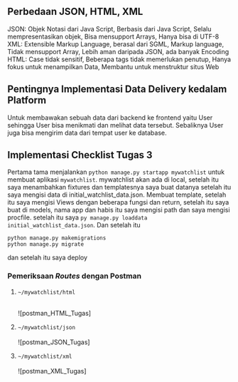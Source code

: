 ## Perbedaan JSON, HTML, XML
JSON: Objek Notasi dari Java Script, Berbasis dari Java Script, Selalu mempresentasikan objek, Bisa mensupport Arrays,  Hanya bisa di UTF-8
XML: Extensible Markup Language, berasal dari SGML, Markup language, Tidak mensupport Array, Lebih aman daripada JSON, ada banyak Encoding
HTML: Case tidak sensitif, Beberapa tags tidak memerlukan penutup, Hanya fokus untuk menampilkan Data, Membantu untuk menstruktur situs Web

## Pentingnya Implementasi Data Delivery kedalam Platform
Untuk membawakan sebuah data dari backend ke frontend yaitu User sehingga User bisa menikmati dan melihat data tersebut. Sebaliknya User juga bisa mengirim data dari tempat user ke database.

## Implementasi Checklist Tugas 3
Pertama tama menjalankan ```python manage.py startapp mywatchlist``` untuk membuat aplikasi `mywatchlist`.
mywatchlist akan ada di local, setelah itu saya menambahkan fixtures dan templatesnya saya buat datanya setelah itu saya mengisi data di initial_watchlist_data.json. Membuat template, setelah itu saya mengisi Views dengan beberapa fungsi dan return, setelah itu saya buat di models, nama app dan habis itu saya mengisi path dan saya mengisi procfile.
setelah itu saya ```py manage.py loaddata initial_watchlist_data.json```.
Dan setelah itu
```
python manage.py makemigrations
python manage.py migrate
```
dan setelah itu saya deploy

### Pemeriksaan _Routes_ dengan Postman

1. `~/mywatchlist/html`<br><br>

   ![postman_HTML_Tugas]
2. `~/mywatchlist/json`<br><br>
   ![postman_JSON_Tugas]

3. `~/mywatchlist/xml`<br><br>
   ![postman_XML_Tugas]